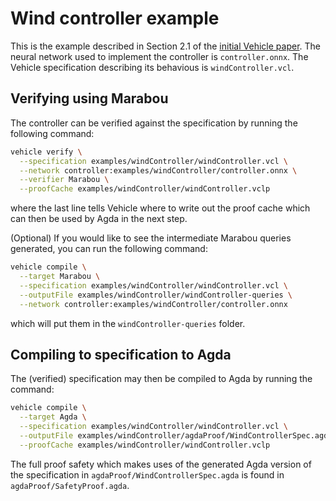 Wind controller example
=======================

This is the example described in Section 2.1 of the [initial Vehicle paper](https://arxiv.org/abs/2202.05207v1). The neural network used to implement the controller is `controller.onnx`. The Vehicle specification describing its behavious is `windController.vcl`.

Verifying using Marabou
-----------------------

The controller can be verified against the specification by running the following command:
```bash
vehicle verify \
  --specification examples/windController/windController.vcl \
  --network controller:examples/windController/controller.onnx \
  --verifier Marabou \
  --proofCache examples/windController/windController.vclp
```
where the last line tells Vehicle where to write out the proof cache which can
then be used by Agda in the next step.

(Optional) If you would like to see the intermediate Marabou queries generated, you can
run the following command:
```bash
vehicle compile \
  --target Marabou \
  --specification examples/windController/windController.vcl \
  --outputFile examples/windController/windController-queries \
  --network controller:examples/windController/controller.onnx
```
which will put them in the `windController-queries` folder.

Compiling to specification to Agda
----------------------------------

The (verified) specification may then be compiled to Agda by running the command:
```bash
vehicle compile \
  --target Agda \
  --specification examples/windController/windController.vcl \
  --outputFile examples/windController/agdaProof/WindControllerSpec.agda \
  --proofCache examples/windController/windController.vclp
```

The full proof safety which makes uses of the generated Agda version of the specification in `agdaProof/WindControllerSpec.agda` is found in `agdaProof/SafetyProof.agda`.

